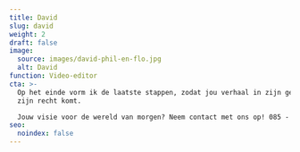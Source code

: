 ```yaml
---
title: David
slug: david
weight: 2
draft: false
image:
  source: images/david-phil-en-flo.jpg
  alt: David
function: Video-editor
cta: >-
  Op het einde vorm ik de laatste stappen, zodat jou verhaal in zijn geheel tot
  zijn recht komt.

  Jouw visie voor de wereld van morgen? Neem contact met ons op! 085 - 273 8331
seo:
  noindex: false
---
```

